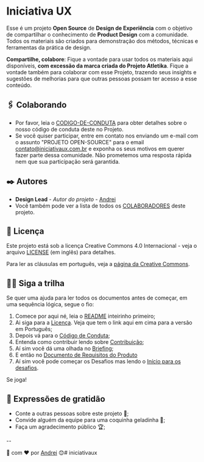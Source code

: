 # Iniciativa UX

Esse é um projeto **Open Source** de **Design de Experiência** com o objetivo de compartilhar o conhecimento de **Product Design** com a comunidade. Todos os materiais são criados para demonstração dos  métodos, técnicas e ferramentas da prática de design.

**Compartilhe, colabore**: Fique a vontade para usar todos os materiais aqui disponíveis, **com excessão da marca criada do Projeto Atletika**. Fique a vontade também para colaborar com esse Projeto, trazendo seus insights e sugestões de melhorias para que outras pessoas possam ter acesso a esse conteúdo.

## 🖇️ Colaborando

* Por favor, leia o [CODIGO-DE-CONDUTA](CODE-OF-CONDUCT.md) para obter detalhes sobre o nosso código de conduta deste no Projeto.
* Se você quiser participar, entre em contato nos enviando um e-mail com o assunto "PROJETO OPEN-SOURCE" para o email contato@iniciativaux.com.br e exponha os seus motivos em querer fazer parte dessa comunidade. Não prometemos uma resposta rápida nem que sua participação será garantida.

## ✒️ Autores

* **Design Lead** - *Autor do projeto* - [Andrei](https://github.com/andreiomega)
* Você também pode ver a lista de todos os [COLABORADORES](CONTRIBUTING.md) deste projeto.


## 📄 Licença

Este projeto está sob a licença Creative Commons 4.0 Internacional - veja o arquivo [LICENSE](LICENSE) (em inglês) para detalhes.

Para ler as cláusulas em português, veja a [página da Creative Commons](https://creativecommons.org/licenses/by/4.0/legalcode.pt).

## 🚶‍♀️ Siga a trilha

Se quer uma ajuda para ler todos os documentos antes de começar, em uma sequência lógica, segue o fio:

1. Comece por aqui né, leia o [README](README.md) inteirinho primeiro;
2. Ai siga para a [Licença](LICENSE). Veja que tem o link aqui em cima para a versão em Português;
3. Depois vá para o [Código de Conduta](CODE-OF-CONDUCT.md);
4. Entenda como contribuir lendo sobre [Contribuição](CONTRIBUTING.md);
5. Aí sim você dá uma olhada no [Briefing](docs/Atletika-Briefing.pdf);
6. E então no [Documento de Requisitos do Produto](docs/Atletika-PRD.pdf)
7. Aí sim você pode começar os Desafios mas lendo o [Início para os desafios](desafios/0-0-INICIE-AQUI.md).

Se joga!

## 🎁 Expressões de gratidão

* Conte a outras pessoas sobre este projeto 📢;
* Convide alguém da equipe para uma coquinha geladinha 🥤;
* Faça um agradecimento público 🏆;
<!-- * Recomende meus cursos: [Design Experimental](https://designexperimental.com.br/cursos). -->

--

🎨 com ❤️ por [Andrei](https://github.com/andreiomega) 😊# iniciativaux
